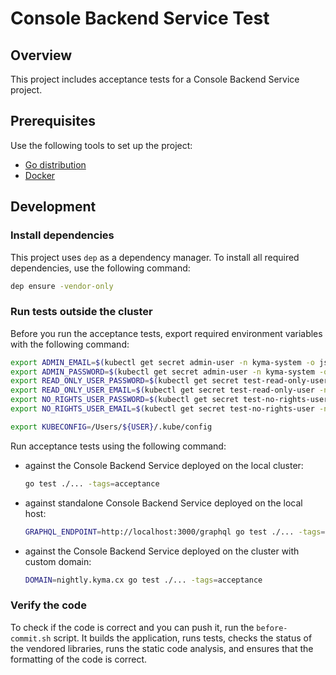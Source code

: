 # Console Backend Service Test

## Overview

This project includes acceptance tests for a Console Backend Service project.

## Prerequisites

Use the following tools to set up the project:

* [Go distribution](https://golang.org)
* [Docker](https://www.docker.com/)

## Development

### Install dependencies

This project uses `dep` as a dependency manager. To install all required dependencies, use the following command:
```bash
dep ensure -vendor-only
```

### Run tests outside the cluster

Before you run the acceptance tests, export required environment variables with the following command:

```bash
export ADMIN_EMAIL=$(kubectl get secret admin-user -n kyma-system -o jsonpath="{.data.email}" | base64 -D)
export ADMIN_PASSWORD=$(kubectl get secret admin-user -n kyma-system -o jsonpath="{.data.password}" | base64 -D)
export READ_ONLY_USER_PASSWORD=$(kubectl get secret test-read-only-user -n kyma-system -o jsonpath="{.data.password}" | base64 -D)
export READ_ONLY_USER_EMAIL=$(kubectl get secret test-read-only-user -n kyma-system -o jsonpath="{.data.email}" | base64 -D)
export NO_RIGHTS_USER_PASSWORD=$(kubectl get secret test-no-rights-user -n kyma-system -o jsonpath="{.data.password}" | base64 -D)
export NO_RIGHTS_USER_EMAIL=$(kubectl get secret test-no-rights-user -n kyma-system -o jsonpath="{.data.email}" | base64 -D)

export KUBECONFIG=/Users/${USER}/.kube/config
```

Run acceptance tests using the following command:

- against the Console Backend Service deployed on the local cluster:
  
  ```bash
  go test ./... -tags=acceptance
  ```

- against standalone Console Backend Service deployed on the local host:
  
  ```bash
  GRAPHQL_ENDPOINT=http://localhost:3000/graphql go test ./... -tags=acceptance
  ```

- against the Console Backend Service deployed on the cluster with custom domain:
  
  ```bash
  DOMAIN=nightly.kyma.cx go test ./... -tags=acceptance
  ```

### Verify the code

To check if the code is correct and you can push it, run the `before-commit.sh` script. It builds the application, runs tests, checks the status of the vendored libraries, runs the static code analysis, and ensures that the formatting of the code is correct.
